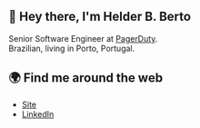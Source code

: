 ## 👋 Hey there, I'm Helder B. Berto

Senior Software Engineer at <a href="https://www.pagerduty.com/" target="blank">PagerDuty</a>. <br>
Brazilian, living in Porto, Portugal.

## 🌍 Find me around the web

- [Site](https://helderburato.com) <br>
- [LinkedIn](https://www.linkedin.com/in/helderburato)
